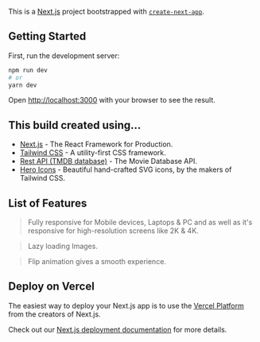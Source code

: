 This is a [Next.js](https://nextjs.org/) project bootstrapped with [`create-next-app`](https://github.com/vercel/next.js/tree/canary/packages/create-next-app).

## Getting Started

First, run the development server:

```bash
npm run dev
# or
yarn dev
```

Open [http://localhost:3000](http://localhost:3000) with your browser to see the result.

## This build created using...

- [Next.js](https://nextjs.org) - The React Framework for Production.
- [Tailwind CSS](https://tailwindcss.com/) - A utility-first CSS framework.
- [Rest API (TMDB database)](https://developers.themoviedb.org/3) - The Movie Database API.
- [Hero Icons](https://heroicons.com/) - Beautiful hand-crafted SVG icons, by the makers of Tailwind CSS.


## List of Features
> Fully responsive for Mobile devices, Laptops & PC and as well as it's responsive for high-resolution screens like 2K & 4K.

> Lazy loading Images.

> Flip animation gives a smooth experience.

## Deploy on Vercel

The easiest way to deploy your Next.js app is to use the [Vercel Platform](https://vercel.com/new?utm_medium=default-template&filter=next.js&utm_source=create-next-app&utm_campaign=create-next-app-readme) from the creators of Next.js.

Check out our [Next.js deployment documentation](https://nextjs.org/docs/deployment) for more details.
